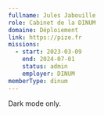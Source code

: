 ```yaml
---
fullname: Jules Jabouille
role: Cabinet de la DINUM
domaine: Déploiement
link: https://pize.fr
missions:
  - start: 2023-03-09
    end: 2024-07-01
    status: admin
    employer: DINUM
memberType: dinum
---
```


Dark mode only.
